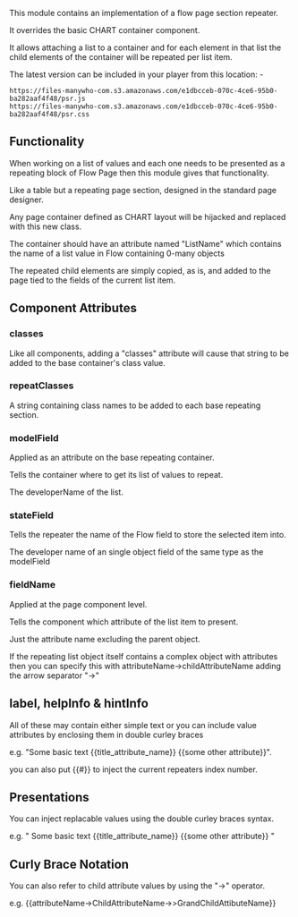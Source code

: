 This module contains an implementation of a flow page section repeater.

It overrides the basic CHART container component.

It allows attaching a list to a container and for each element in that list the child elements of the container will be repeated per list item.

The latest version can be included in your player from this location: -

```
https://files-manywho-com.s3.amazonaws.com/e1dbcceb-070c-4ce6-95b0-ba282aaf4f48/psr.js
https://files-manywho-com.s3.amazonaws.com/e1dbcceb-070c-4ce6-95b0-ba282aaf4f48/psr.css
```


## Functionality

When working on a list of values and each one needs to be presented as a repeating block of Flow Page then this module gives that functionality.

Like a table but a repeating page section, designed in the standard page designer.

Any page container defined as CHART layout will be hijacked and replaced with this new class.

The container should have an attribute named "ListName" which contains the name of a list value in Flow containing 0-many objects

The repeated child elements are simply copied, as is, and added to the page tied to the fields of the current list item.



## Component Attributes

### classes

Like all components, adding a "classes" attribute will cause that string to be added to the base container's class value.

### repeatClasses

A string containing class names to be added to each base repeating section. 

### modelField

Applied as an attribute on the base repeating container.

Tells the container where to get its list of values to repeat.

The developerName of the list.

### stateField

Tells the repeater the name of the Flow field to store the selected item into.

The developer name of an single object field of the same type as the modelField

### fieldName

Applied at the page component level.

Tells the component which attribute of the list item to present.

Just the attribute name excluding the parent object.

If the repeating list object itself contains a complex object with attributes then you can specify this with attributeName->childAttributeName adding the arrow separator "->"

## label, helpInfo & hintInfo

All of these may contain either simple text or you can include value attributes by enclosing them in double curley braces 

e.g. "Some basic text {{title_attribute_name}} {{some other attribute}}".

you can also put {{#}} to inject the current repeaters index number.

## Presentations

You can inject replacable values using the double curley braces syntax.

e.g. " Some basic text {{title_attribute_name}} {{some other attribute}} "

## Curly Brace Notation

You can also refer to child attribute values by using the "->" operator.

e.g.  {{attributeName->ChildAttributeName->>GrandChildAttibuteName}}




